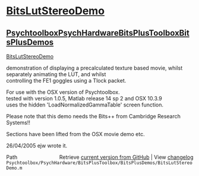 # [BitsLutStereoDemo](BitsLutStereoDemo)
## [Psychtoolbox](Psychtoolbox)[PsychHardware](PsychHardware)[BitsPlusToolbox](BitsPlusToolbox)[BitsPlusDemos](BitsPlusDemos)

[BitsLutStereoDemo](BitsLutStereoDemo)  
  
demonstration of displaying a precalculated texture based movie, whilst  
separately animating the LUT, and whilst  
controlling the FE1 goggles using a Tlock packet.  
  
For use with the OSX version of Psychtoolbox.  
tested with version 1.0.5, Matlab release 14 sp 2 and OSX 10.3.9  
uses the hidden 'LoadNormalizedGammaTable' screen function.  
  
Please note that this demo needs the Bits++ from Cambridge Research Systems!!  
  
Sections have been lifted from the OSX movie demo etc.  
  
26/04/2005    ejw     wrote it.  




<div class="code_header" style="text-align:right;">
  <span style="float:left;">Path&nbsp;&nbsp;</span> <span class="counter">Retrieve <a href=
  "https://raw.github.com/Psychtoolbox-3/Psychtoolbox-3/beta/Psychtoolbox/PsychHardware/BitsPlusToolbox/BitsPlusDemos/BitsLutStereoDemo.m">current version from GitHub</a> | View <a href=
  "https://github.com/Psychtoolbox-3/Psychtoolbox-3/commits/beta/Psychtoolbox/PsychHardware/BitsPlusToolbox/BitsPlusDemos/BitsLutStereoDemo.m">changelog</a></span>
</div>
<div class="code">
  <code>Psychtoolbox/PsychHardware/BitsPlusToolbox/BitsPlusDemos/BitsLutStereoDemo.m</code>
</div>

